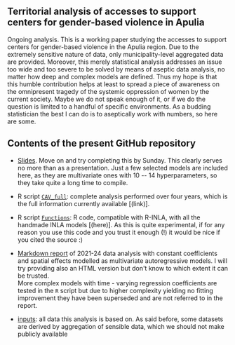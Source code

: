 ## Territorial analysis of accesses to support centers for gender-based violence in Apulia

Ongoing analysis. This is a working paper studying the accesses to support centers for gender-based violence in the Apulia region.
Due to the extremely sensitive nature of data, only municipality-level aggregated data are provided.
Moreover, this merely statistical analysis addresses an issue too wide and too severe to be
solved by means of aseptic data analysis, no matter how deep and complex models are defined. 
Thus my hope is that this humble contribution helps at least to spread a piece of awareness on the
omnipresent tragedy of the systemic oppression of women by the current society. 
Maybe we do not speak enough of it, or if we do the question is limited to a handful of 
specific environments. As a budding statistician the best I can do is to aseptically work with numbers, 
so here are some.

## Contents of the present GitHub repository 

  - [Slides](https://lcef97.github.io/CAV_Puglia/#1). Move on and try completing this by Sunday. 
  This clearly serves no more than as a presentation. Just a few selected models are included here, 
  as they are multivariate ones with 10 -- 14 hyperparameters, so they take quite a long time
  to compile.
  
  - R script [`CAV_full`](https://github.com/lcef97/CAV_Puglia/blob/main/CAV_full.R): complete analysis performed over four years, 
  which is the full information currently available [(link)].
  
  - R script [`Functions`](https://github.com/lcef97/CAV_Puglia/blob/main/Auxiliary/Functions.R): 
  R code, compatible with R-INLA, with all the handmade INLA models [(here)]. As this is quite experimental, 
  if for any reason you use this code and you trust it enough (!) 
  it would be nice if you cited the source :)
  
  - [Markdown report](https://github.com/lcef97/CAV_Puglia/blob/main/CAV_panel.pdf) 
  of 2021-24 data analysis with constant coefficients and spatial effects
  modelled as multivariate autoregressive models.  I will try providing also an HTML version
  but don't know to which extent it can be trusted.  
  More complex models with time - varying regression coefficients are tested in the `R` script 
  but due to higher complexity yielding no fitting improvement they have been superseded
  and are not referred to in the report.
  
  - [inputs](https://github.com/lcef97/CAV_Puglia/tree/main/input): all data this analysis is based on. 
  As said before, some datasets are derived by aggregation of sensible data, 
  which we should not make publicly available
 